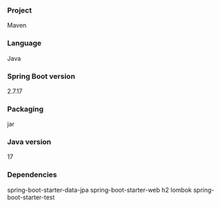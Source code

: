 ### Project
Maven

### Language
Java

### Spring Boot version
2.7.17

### Packaging
jar

### Java version
17

### Dependencies
spring-boot-starter-data-jpa
spring-boot-starter-web
h2
lombok
spring-boot-starter-test
